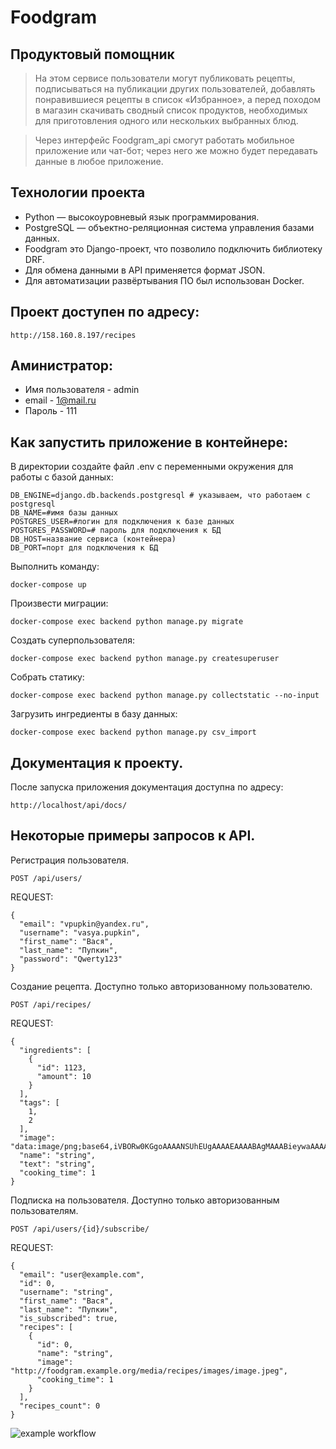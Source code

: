 # Foodgram

## Продуктовый помощник

> На этом сервисе пользователи могут публиковать рецепты, подписываться на публикации других пользователей,
добавлять понравившиеся рецепты в список «Избранное», а перед походом в магазин скачивать сводный список продуктов,
необходимых для приготовления одного или нескольких выбранных блюд.

> Через интерфейс Foodgram_api смогут работать мобильное приложение или чат-бот;
через него же можно будет передавать данные в любое приложение.

## Технологии проекта

- Python — высокоуровневый язык программирования.
- PostgreSQL — объектно-реляционная система управления базами данных.
- Foodgram это Django-проект, что позволило подключить библиотеку DRF.
- Для обмена данными в API применяется формат JSON.
- Для автоматизации развёртывания ПО был использован Docker.

## Проект доступен по адресу:
```
http://158.160.8.197/recipes
```

## Аминистратор:

- Имя пользователя - admin
- email - 1@mail.ru
- Пароль - 111

## Как запустить приложение в контейнере:

В директории создайте файл .env с переменными окружения для работы с базой данных:

```
DB_ENGINE=django.db.backends.postgresql # указываем, что работаем с postgresql
DB_NAME=#имя базы данных
POSTGRES_USER=#логин для подключения к базе данных
POSTGRES_PASSWORD=# пароль для подключения к БД
DB_HOST=название сервиса (контейнера)
DB_PORT=порт для подключения к БД
```

Выполнить команду:
```
docker-compose up
```
Произвести миграции:
```
docker-compose exec backend python manage.py migrate
```
Создать суперпользователя:
```
docker-compose exec backend python manage.py createsuperuser
```
Собрать статику:
```
docker-compose exec backend python manage.py collectstatic --no-input
```
Загрузить ингредиенты в базу данных:
```
docker-compose exec backend python manage.py csv_import
```

## Документация к проекту.

После запуска приложения документация доступна по адресу:

```
http://localhost/api/docs/
```

## Некоторые примеры запросов к API.

Регистрация пользователя.

```
POST /api/users/
```

REQUEST:

```
{
  "email": "vpupkin@yandex.ru",
  "username": "vasya.pupkin",
  "first_name": "Вася",
  "last_name": "Пупкин",
  "password": "Qwerty123"
}
```

Создание рецепта. Доступно только авторизованному пользователю.

```
POST /api/recipes/
```

REQUEST:

```
{
  "ingredients": [
    {
      "id": 1123,
      "amount": 10
    }
  ],
  "tags": [
    1,
    2
  ],
  "image": "data:image/png;base64,iVBORw0KGgoAAAANSUhEUgAAAAEAAAABAgMAAABieywaAAAACVBMVEUAAAD///9fX1/S0ecCAAAACXBIWXMAAA7EAAAOxAGVKw4bAAAACklEQVQImWNoAAAAggCByxOyYQAAAABJRU5ErkJggg==",
  "name": "string",
  "text": "string",
  "cooking_time": 1
}
```

Подписка на пользователя. Доступно только авторизованным пользователям.

```
POST /api/users/{id}/subscribe/
```

REQUEST:

```
{
  "email": "user@example.com",
  "id": 0,
  "username": "string",
  "first_name": "Вася",
  "last_name": "Пупкин",
  "is_subscribed": true,
  "recipes": [
    {
      "id": 0,
      "name": "string",
      "image": "http://foodgram.example.org/media/recipes/images/image.jpeg",
      "cooking_time": 1
    }
  ],
  "recipes_count": 0
}
```

![example workflow](https://github.com/BuriloT/foodgram-project-react/actions/workflows/foodgram_workflow.yml/badge.svg)
